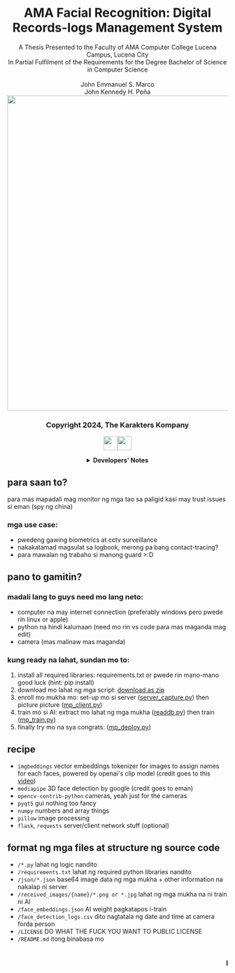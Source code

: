 <div align="center">

# AMA Facial Recognition: Digital Records-logs Management System
A Thesis Presented to the Faculty of AMA Computer College Lucena Campus, Lucena City
<br>
In Partial Fulfilment of the Requirements for the Degree Bachelor of Science in Computer Science
<br>
<br>
John Emmanuel S. Marco
<br>
John Kennedy H. Peña
<br>
<img src="https://GDjkhp.github.io/img/previewai.png" width=720>

### Copyright 2024, The Karakters Kompany
<a href="https://www.youtube.com/watch?v=dQw4w9WgXcQ"><img src="https://GDjkhp.github.io/img/PDF_32.png" width=32></a><a href="https://github.com/GDjkhp/ama-facial-recognition"><img src="https://GDjkhp.github.io/img/git.png" width=32></a>
<details><summary><b>Developers' Notes</b></summary>

### fuck i need money so bad i need to publish this messed up paper tas need pa ma-bookbind kasi requirements potek nayan i hate college so much im dedicating this project sa lahat ng mga nasa kolehiyo pa kasi grabe dinanas ko (>_<)
<img src="https://GDjkhp.github.io/img/preview_ai.jpg" height=320>
<br>
if you enjoyed the time you wasted then it's not a waste of time <3
<br>
[donate kayo if you find this repo helpful, minimum lang sweldo ko sa trabaho :3](https://paypal.me/GDjkhp)
<br>
halos lahat ng python script ay AI generated ni OpenAI at Claude, kaya kung may tanong kayo, wag sakin, tanong nyo sa kanila XD
<br>
</details>
</div>

## para saan to?
para mas mapadali mag monitor ng mga tao sa paligid kasi may trust issues si eman (spy ng china)

### mga use case:
* pwedeng gawing biometrics at cctv surveillance
* nakakatamad magsulat sa logbook, merong pa bang contact-tracing?
* para mawalan ng trabaho si manong guard >:D

## pano to gamitin?
### madali lang to guys need mo lang neto:
* computer na may internet connection (preferably windows pero pwede rin linux or apple)
* python na hindi kalumaan (need mo rin vs code para mas maganda mag edit)
* camera (mas malinaw mas maganda)

### kung ready na lahat, sundan mo to:
1. install all required libraries: requirements.txt or pwede rin mano-mano good luck (hint: pip install)
2. download mo lahat ng mga script: [download as zip](https://github.com/GDjkhp/ama-facial-recognition/archive/refs/heads/master.zip)
3. enroll mo mukha mo: set-up mo si server ([server_capture.py](https://gdjkhp.github.io/ama-facial-recognition/server_capture.py)) then picture picture ([mp_client.py](https://gdjkhp.github.io/ama-facial-recognition/mp_client.py))
4. train mo si AI: extract mo lahat ng mga mukha ([readdb.py](https://gdjkhp.github.io/ama-facial-recognition/readdb.py)) then train ([mp_train.py](https://gdjkhp.github.io/ama-facial-recognition/mp_train.py))
5. finally try mo na sya congrats: ([mp_deploy.py](https://gdjkhp.github.io/ama-facial-recognition/mp_deploy.py))

## recipe
* `imgbeddings` vector embeddings tokenizer for images to assign names for each faces, powered by openai's clip model (credit goes to this [video](https://www.youtube.com/watch?v=Y0dLgtF4IHM))
* `mediapipe` 3D face detection by google (credit goes to eman)
* `opencv-contrib-python` cameras, yeah just for the cameras
* `pyqt5` gui nothing too fancy
* `numpy` numbers and array things
* `pillow` image processing
* `flask`, `requests` server/client network stuff (optional)

## format ng mga files at structure ng source code
* `/*.py` lahat ng logic nandito
* `/requirements.txt` lahat ng required python libraries nandito
* `/json/*.json` base64 image data ng mga mukha + other information na nakalap ni server
* `/received_images/{name}/*.png or *.jpg` lahat ng mga mukha na ni train ni AI
* `/face_embeddings.json` AI weight pagkatapos i-train
* `/face_detection_logs.csv` dito nagtatala ng date and time at camera forda person
* `/LICENSE` DO WHAT THE FUCK YOU WANT TO PUBLIC LICENSE
* `/README.md` itong binabasa mo

<marquee><h3>hindi rito kasama node.js server at client code, gamitin nyo nalang server_capture.py at mp_client.py pero kung need nyo to, chat nyo nalang si eman (O_o)</h3></marquee>